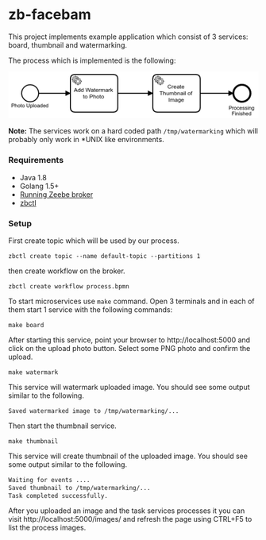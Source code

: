 # zb-facebam

This project implements example application which consist of 3 services: board,
thumbnail and watermarking.

The process which is implemented is the following:

![process](process.png)


**Note:** The services work on a hard coded path `/tmp/watermarking` which
will probably only work in \*UNIX like environments.

### Requirements

* Java 1.8
* Golang 1.5+
* [Running Zeebe broker](https://docs.zeebe.io/introduction/install.html)
* [zbctl](https://github.com/zeebe-io/zbc-go/releases)


### Setup

First create topic which will be used by our process.

```
zbctl create topic --name default-topic --partitions 1
```

then create workflow on the broker.

```
zbctl create workflow process.bpmn
```



To start microservices use `make` command. Open 3 terminals and in each of
them start 1 service with the following commands:

```
make board
```

After starting this service, point your browser to http://localhost:5000 and
click on the upload photo button. Select some PNG photo and confirm the upload.

```
make watermark
```

This service will watermark uploaded image. You should see some output similar
to the following.


```
Saved watermarked image to /tmp/watermarking/...
```

Then start the thumbnail service.

```
make thumbnail
```

This service will create thumbnail of the uploaded image. You should see some
output similar to the following.

```
Waiting for events ....
Saved thumbnail to /tmp/watermarking/...
Task completed successfully.
```

After you uploaded an image and the task services processes it you can visit
http://localhost:5000/images/ and refresh the page using CTRL+F5 to list the
process images.
